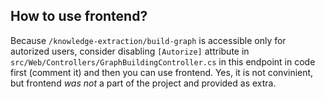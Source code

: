 ## How to use frontend? 

Because `/knowledge-extraction/build-graph` is accessible only for autorized users, consider disabling `[Autorize]` attribute in `src/Web/Controllers/GraphBuildingController.cs` in this endpoint in code first (comment it) and then you can use frontend. Yes, it is not convinient, but frontend *was not* a part of the project and provided as extra.